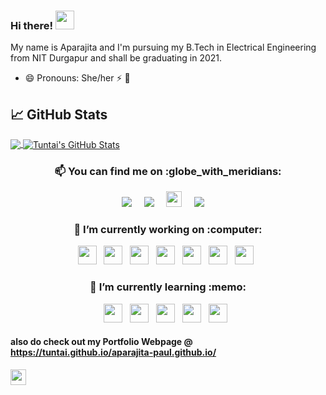 ### Hi there!  <img src="https://raw.githubusercontent.com/MartinHeinz/MartinHeinz/master/wave.gif" width="30px">
My name is Aparajita and I'm pursuing my B.Tech in Electrical Engineering from NIT Durgapur and shall be graduating in 2021. 
- 😄 Pronouns: She/her ⚡ :princess:

## &#x1f4c8; GitHub Stats
<a href="https://github.com/Tuntai">
  <img align="center" src="https://github-readme-stats.vercel.app/api/top-langs/?username=Tuntai&hide=java,html&title_color=ffffff&text_color=c9cacc&icon_color=2bbc8a&bg_color=1d1f21" />
</a>
<a href="https://github.com/Tuntai">
  <img align="center" src="https://github-readme-stats.vercel.app/api?username=Tuntai&show_icons=true&line_height=27&count_private=true&title_color=ffffff&text_color=c9cacc&icon_color=2bbc8a&bg_color=1d1f21" alt="Tuntai's GitHub Stats" />
</a>

 <h3  align='center'> 📫 You can find me on :globe_with_meridians: </h3>
 <p align='center'>
 <a href="https://www.linkedin.com/in/aparajita-paul98/" target="_blank"><img src="https://img.shields.io/badge/linkedin-%230077B5.svg?&style=for-the-badge&logo=linkedin&logoColor=white" /></a>&nbsp;&nbsp;&nbsp;&nbsp;
  <a href="mailto:aparajitapaul98@gmail.com"><img src="https://img.shields.io/badge/gmail-%23D14836.svg?&style=for-the-badge&logo=gmail&logoColor=white" /></a>&nbsp;&nbsp;&nbsp;&nbsp;
  <a href="https://leetcode.com/tuntai_11/"><img height="25" src="https://assets.leetcode.com/static_assets/public/webpack_bundles/images/logo-dark.e99485d9b.svg"></a>&nbsp;&nbsp;&nbsp;&nbsp;
 <a href="https://www.quora.com/profile/APARAJITA-PAUL-8"><img src="https://img.shields.io/badge/Quora-%23D14836.svg?&style=for-the-badge&logo=Quora&logoColor=white" /></a>&nbsp;&nbsp;&nbsp;&nbsp; 
</p>

<h3 align="center"> 🔭 I’m currently working on :computer: </h3>
<p align="center">
  <code><img height="30" src="http://simpleicons.org/icons/awesomelists.svg"></code>&nbsp;&nbsp;
  <code><img height="30" src="https://simpleicons.org/icons/javascript.svg"></code>&nbsp;&nbsp;
  <code><img height="30" src="https://simpleicons.org/icons/django.svg"></code>&nbsp;&nbsp;
  <code><img height="30" src="https://simpleicons.org/icons/html5.svg"></code>&nbsp;&nbsp;
  <code><img height="30" src="https://simpleicons.org/icons/python.svg"></code>&nbsp;&nbsp;
  <code><img height="30" src="https://simpleicons.org/icons/cplusplus.svg"></code>&nbsp;&nbsp;
 <code><img height="30" src="https://simpleicons.org/icons/gitlab.svg"></code>&nbsp;&nbsp;
</p>

<h3 align="center">  🌱 I’m currently learning :memo: </h3>
<p align="center">
  <code><img height="30" src="http://simpleicons.org/icons/php.svg"></code>&nbsp;&nbsp;
  <code><img height="30" src="http://simpleicons.org/icons/css3.svg"></code>&nbsp;&nbsp;
 <code><img height="30" src="https://simpleicons.org/icons/git.svg"></code>&nbsp;&nbsp;
 <code><img height="30" src="https://simpleicons.org/icons/node-dot-js.svg"></code>&nbsp;&nbsp;
 <code><img height="30" src="https://simpleicons.org/icons/react.svg"></code>&nbsp;&nbsp;
</p>

#### also do check out my Portfolio Webpage @ https://tuntai.github.io/aparajita-paul.github.io/
<p><code><img height="25" src="https://komarev.com/ghpvc/?username=Tuntai&color=red"></code></p>
